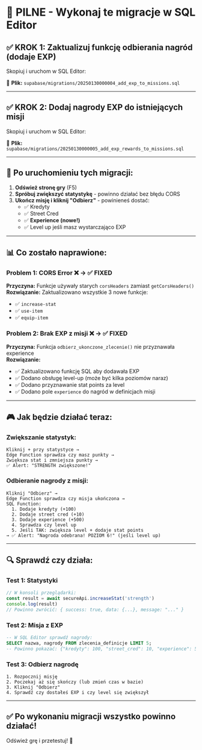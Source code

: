 # 🚀 PILNE - Wykonaj te migracje w SQL Editor

## ✅ KROK 1: Zaktualizuj funkcję odbierania nagród (dodaje EXP)

Skopiuj i uruchom w SQL Editor:

📄 **Plik:** `supabase/migrations/20250130000004_add_exp_to_missions.sql`

---

## ✅ KROK 2: Dodaj nagrody EXP do istniejących misji

Skopiuj i uruchom w SQL Editor:

📄 **Plik:** `supabase/migrations/20250130000005_add_exp_rewards_to_missions.sql`

---

## 🧪 Po uruchomieniu tych migracji:

1. **Odśwież stronę gry** (F5)
2. **Spróbuj zwiększyć statystykę** - powinno działać bez błędu CORS
3. **Ukończ misję i kliknij "Odbierz"** - powinieneś dostać:
   - ✅ Kredyty
   - ✅ Street Cred  
   - ✅ **Experience (nowe!)**
   - ✅ Level up jeśli masz wystarczająco EXP

---

## 📊 Co zostało naprawione:

### Problem 1: CORS Error ❌ → ✅ FIXED
**Przyczyna:** Funkcje używały starych `corsHeaders` zamiast `getCorsHeaders()`  
**Rozwiązanie:** Zaktualizowano wszystkie 3 nowe funkcje:
- ✅ `increase-stat`
- ✅ `use-item`
- ✅ `equip-item`

### Problem 2: Brak EXP z misji ❌ → ✅ FIXED
**Przyczyna:** Funkcja `odbierz_ukonczone_zlecenie()` nie przyznawała experience  
**Rozwiązanie:**
- ✅ Zaktualizowano funkcję SQL aby dodawała EXP
- ✅ Dodano obsługę level-up (może być kilka poziomów naraz)
- ✅ Dodano przyznawanie stat points za level
- ✅ Dodano pole `experience` do nagród w definicjach misji

---

## 🎮 Jak będzie działać teraz:

### Zwiększanie statystyk:
```
Kliknij + przy statystyce → 
Edge Function sprawdza czy masz punkty → 
Zwiększa stat i zmniejsza punkty → 
✅ Alert: "STRENGTH zwiększone!"
```

### Odbieranie nagrody z misji:
```
Kliknij "Odbierz" →
Edge Function sprawdza czy misja ukończona →
SQL Function:
  1. Dodaje kredyty (+100)
  2. Dodaje street cred (+10)  
  3. Dodaje experience (+500)
  4. Sprawdza czy level up
  5. Jeśli TAK: zwiększa level + dodaje stat points
→ ✅ Alert: "Nagroda odebrana! POZIOM 6!" (jeśli level up)
```

---

## 🔍 Sprawdź czy działa:

### Test 1: Statystyki
```javascript
// W konsoli przeglądarki:
const result = await secureApi.increaseStat('strength')
console.log(result)
// Powinno zwrócić: { success: true, data: {...}, message: "..." }
```

### Test 2: Misja z EXP
```sql
-- W SQL Editor sprawdź nagrody:
SELECT nazwa, nagrody FROM zlecenia_definicje LIMIT 5;
-- Powinno pokazać: {"kredyty": 100, "street_cred": 10, "experience": 500}
```

### Test 3: Odbierz nagrodę
```
1. Rozpocznij misję
2. Poczekaj aż się skończy (lub zmień czas w bazie)
3. Kliknij "Odbierz"
4. Sprawdź czy dostałeś EXP i czy level się zwiększył
```

---

## ✅ Po wykonaniu migracji wszystko powinno działać!

Odśwież grę i przetestuj! 🎉
